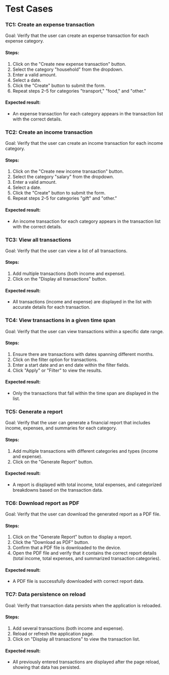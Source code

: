 # Test Cases

### TC1: Create an expense transaction

Goal: Verify that the user can create an expense transaction for each expense category.

#### Steps:
1. Click on the "Create new expense transaction" button.
2. Select the category "household" from the dropdown.
3. Enter a valid amount.
4. Select a date.
5. Click the "Create" button to submit the form.
6. Repeat steps 2–5 for categories "transport," "food," and "other."

#### Expected result:
- An expense transaction for each category appears in the transaction list with the correct details.

### TC2: Create an income transaction

Goal: Verify that the user can create an income transaction for each income category.

#### Steps:
1. Click on the "Create new income transaction" button.
2. Select the category "salary" from the dropdown.
3. Enter a valid amount.
4. Select a date.
5. Click the "Create" button to submit the form.
6. Repeat steps 2–5 for categories "gift" and "other."

#### Expected result:
- An income transaction for each category appears in the transaction list with the correct details.

### TC3: View all transactions

Goal: Verify that the user can view a list of all transactions.

#### Steps:
1. Add multiple transactions (both income and expense).
2. Click on the "Display all transactions" button.

#### Expected result:
- All transactions (income and expense) are displayed in the list with accurate details for each transaction.

### TC4: View transactions in a given time span

Goal: Verify that the user can view transactions within a specific date range.

#### Steps:
1. Ensure there are transactions with dates spanning different months.
2. Click on the filter option for transactions.
3. Enter a start date and an end date within the filter fields.
4. Click "Apply" or "Filter" to view the results.

#### Expected result:
- Only the transactions that fall within the time span are displayed in the list.


### TC5: Generate a report

Goal: Verify that the user can generate a financial report that includes income, expenses, and summaries for each category.

#### Steps:
1. Add multiple transactions with different categories and types (income and expense).
2. Click on the "Generate Report" button.

#### Expected result:
- A report is displayed with total income, total expenses, and categorized breakdowns based on the transaction data.

### TC6: Download report as PDF

Goal: Verify that the user can download the generated report as a PDF file.

#### Steps:
1. Click on the "Generate Report" button to display a report.
2. Click the "Download as PDF" button.
3. Confirm that a PDF file is downloaded to the device.
4. Open the PDF file and verify that it contains the correct report details (total income, total expenses, and summarized transaction categories).

#### Expected result:
- A PDF file is successfully downloaded with correct report data.

### TC7: Data persistence on reload

Goal: Verify that transaction data persists when the application is reloaded.

#### Steps:
1. Add several transactions (both income and expense).
2. Reload or refresh the application page.
3. Click on "Display all transactions" to view the transaction list.

#### Expected result:
- All previously entered transactions are displayed after the page reload, showing that data has persisted.